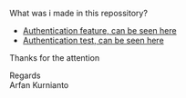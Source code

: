 What was i made in this repossitory? <br>

- [Authentication feature, can be seen here](https://github.com/arfankur/laravel-authentication-service/blob/master/routes/auth.php)
- [Authentication test, can be seen here](https://github.com/arfankur/laravel-authentication-service/blob/master/tests/Feature/AuthTest.php)



Thanks for the attention

Regards <br>
Arfan Kurnianto
